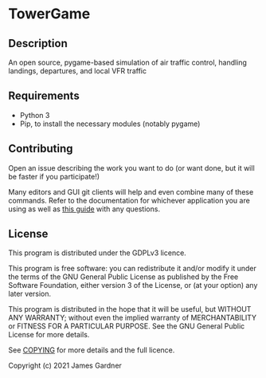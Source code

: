 # TowerGame

## Description

An open source, pygame-based simulation of air traffic control, handling landings, departures, and local VFR traffic

## Requirements

* Python 3
* Pip, to install the necessary modules (notably pygame)

## Contributing

Open an issue describing the work you want to do (or want done, but it will be faster if you participate!)

Many editors and GUI git clients will help and even combine many of these commands. Refer to the documentation for whichever application you are using as well as [this guide](https://www.dataschool.io/how-to-contribute-on-github/) with any questions. 

## License

This program is distributed under the GDPLv3 licence.

This program is free software: you can redistribute it and/or modify
it under the terms of the GNU General Public License as published by
the Free Software Foundation, either version 3 of the License, or
(at your option) any later version.

This program is distributed in the hope that it will be useful,
but WITHOUT ANY WARRANTY; without even the implied warranty of
MERCHANTABILITY or FITNESS FOR A PARTICULAR PURPOSE.  See the
GNU General Public License for more details.

See [COPYING](https://github.com/jamesg31/TowerGame/blob/master/COPYING) for more details and the full licence.

Copyright (c) 2021 James Gardner
